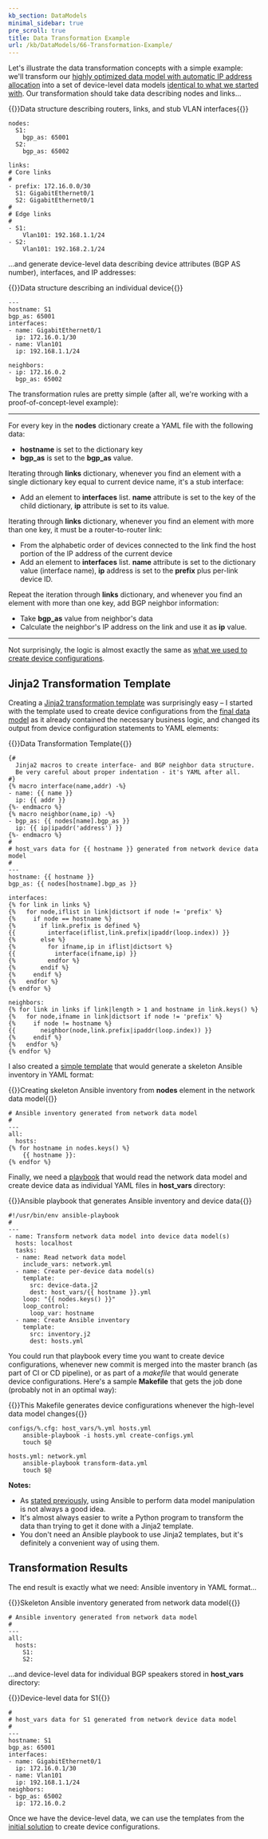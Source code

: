 ```yaml
---
kb_section: DataModels
minimal_sidebar: true
pre_scroll: true
title: Data Transformation Example
url: /kb/DataModels/66-Transformation-Example/
---
```

Let's illustrate the data transformation concepts with a simple example: we'll transform our [highly optimized data model with automatic IP address allocation](40-Link%20Prefixes.html) into a set of device-level data models [identical to what we started with](index.html). Our transformation should take data describing nodes and links...

{{<cc>}}Data structure describing routers, links, and stub VLAN interfaces{{</cc>}}
```
nodes:
  S1:
    bgp_as: 65001
  S2:
    bgp_as: 65002

links:
# Core links
#
- prefix: 172.16.0.0/30
  S1: GigabitEthernet0/1
  S2: GigabitEthernet0/1
#
# Edge links
#
- S1:
    Vlan101: 192.168.1.1/24
- S2:
    Vlan101: 192.168.2.1/24
```

...and generate device-level data describing device attributes (BGP AS number), interfaces, and IP addresses:

{{<cc>}}Data structure describing an individual device{{</cc>}}
```
---
hostname: S1
bgp_as: 65001
interfaces:
- name: GigabitEthernet0/1
  ip: 172.16.0.1/30
- name: Vlan101
  ip: 192.168.1.1/24

neighbors:
- ip: 172.16.0.2
  bgp_as: 65002
```

The transformation rules are pretty simple (after all, we're working with a proof-of-concept-level example):

---

For every key in the **nodes** dictionary create a YAML file with the following data:
  
* **hostname** is set to the dictionary key
* **bgp_as** is set to the **bgp_as** value.

Iterating through **links** dictionary, whenever you find an element with a single dictionary key equal to current device name, it's a stub interface:

* Add an element to **interfaces** list. **name** attribute is set to the key of the child dictionary, **ip** attribute is set to its value.

Iterating through **links** dictionary, whenever you find an element with more than one key, it must be a router-to-router link:
  
* From the alphabetic order of devices connected to the link find the host portion of the IP address of the current device
* Add an element to **interfaces** list. **name** attribute is set to the dictionary value (interface name), **ip** address is set to the **prefix** plus per-link device ID.

Repeat the iteration through **links** dictionary, and whenever you find an element with more than one key, add BGP neighbor information:
  
* Take **bgp_as** value from neighbor's data
* Calculate the neighbor's IP address on the link and use it as **ip** value.

---

Not surprisingly, the logic is almost exactly the same as [what we used to create device configurations](40-Link%20Prefixes.html#generatingnodeipaddresses).

## Jinja2 Transformation Template

Creating a [Jinja2 transformation template](https://github.com/ipspace/ansible-examples/blob/master/Data-Models/Transformation/device-data.j2) was surprisingly easy &ndash; I started with the template used to create device configurations from the [final data model](40-Link%20Prefixes.html) as it already contained the necessary business logic, and changed its output from device configuration statements to YAML elements:

{{<cc>}}Data Transformation Template{{</cc>}}
```
{#
  Jinja2 macros to create interface- and BGP neighbor data structure.
  Be very careful about proper indentation - it's YAML after all.
#}
{% macro interface(name,addr) -%}
- name: {{ name }}
  ip: {{ addr }}
{%- endmacro %}
{% macro neighbor(name,ip) -%}
- bgp_as: {{ nodes[name].bgp_as }}
  ip: {{ ip|ipaddr('address') }}
{%- endmacro %}
#
# host_vars data for {{ hostname }} generated from network device data model
#
---
hostname: {{ hostname }}
bgp_as: {{ nodes[hostname].bgp_as }}

interfaces:
{% for link in links %}
{%   for node,iflist in link|dictsort if node != 'prefix' %}
{%     if node == hostname %}
{%       if link.prefix is defined %}
{{         interface(iflist,link.prefix|ipaddr(loop.index)) }}
{%       else %}
{%         for ifname,ip in iflist|dictsort %}
{{           interface(ifname,ip) }}
{%         endfor %}
{%       endif %}
{%     endif %}
{%   endfor %}
{% endfor %}

neighbors:
{% for link in links if link|length > 1 and hostname in link.keys() %}
{%   for node,ifname in link|dictsort if node != 'prefix' %}
{%     if node != hostname %}
{{       neighbor(node,link.prefix|ipaddr(loop.index)) }}
{%     endif %}
{%   endfor %}
{% endfor %}
```

I also created a [simple template](https://github.com/ipspace/ansible-examples/blob/master/Data-Models/Transformation/inventory.j2) that would generate a skeleton Ansible inventory in YAML format:

{{<cc>}}Creating skeleton Ansible inventory from **nodes** element in the network data model{{</cc>}}
```
# Ansible inventory generated from network data model
#
---
all:
  hosts:
{% for hostname in nodes.keys() %}
    {{ hostname }}:
{% endfor %}
```

Finally, we need a [playbook](https://github.com/ipspace/ansible-examples/blob/master/Data-Models/Transformation/transform-data.yml) that would read the network data model and create device data as individual YAML files in **host_vars** directory:

{{<cc>}}Ansible playbook that generates Ansible inventory and device data{{</cc>}}
```
#!/usr/bin/env ansible-playbook
#
---
- name: Transform network data model into device data model(s)
  hosts: localhost
  tasks:
  - name: Read network data model
    include_vars: network.yml
  - name: Create per-device data model(s)
    template:
      src: device-data.j2
      dest: host_vars/{{ hostname }}.yml
    loop: "{{ nodes.keys() }}"
    loop_control:
      loop_var: hostname
  - name: Create Ansible inventory
    template:
      src: inventory.j2
      dest: hosts.yml
```

You could run that playbook every time you want to create device configurations, whenever new commit is merged into the master branch (as part of CI or CD pipeline), or as part of a *makefile* that would generate device configurations. Here's a sample **Makefile** that gets the job done (probably not in an optimal way):

{{<cc>}}This Makefile generates device configurations whenever the high-level data model changes{{</cc>}}
```
configs/%.cfg: host_vars/%.yml hosts.yml
	ansible-playbook -i hosts.yml create-configs.yml
	touch $@

hosts.yml: network.yml
	ansible-playbook transform-data.yml
	touch $@
```

**Notes:**

* As [stated previously](65-Data-Transformation.html#datatransformationimplementationoptions), using Ansible to perform data model manipulation is not always a good idea.
* It's almost always easier to write a Python program to transform the data than trying to get it done with a Jinja2 template.
* You don't need an Ansible playbook to use Jinja2 templates, but it's definitely a convenient way of using them.

## Transformation Results

The end result is exactly what we need: Ansible inventory in YAML format...

{{<cc>}}Skeleton Ansible inventory generated from network data model{{</cc>}}
```
# Ansible inventory generated from network data model
#
---
all:
  hosts:
    S1:
    S2:
```

...and device-level data for individual BGP speakers stored in **host_vars** directory:

{{<cc>}}Device-level data for S1{{</cc>}}
```
#
# host_vars data for S1 generated from network device data model
#
---
hostname: S1
bgp_as: 65001
interfaces:
- name: GigabitEthernet0/1
  ip: 172.16.0.1/30
- name: Vlan101
  ip: 192.168.1.1/24
neighbors:
- bgp_as: 65002
  ip: 172.16.0.2
```

Once we have the device-level data, we can use the templates from the [initial solution](index.html) to create device configurations.

<!-- need a comment -->
